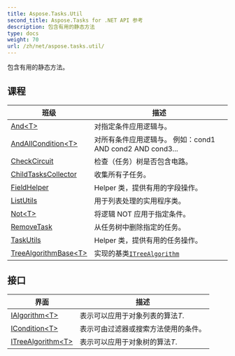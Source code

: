```yaml
---
title: Aspose.Tasks.Util
second_title: Aspose.Tasks for .NET API 参考
description: 包含有用的静态方法
type: docs
weight: 70
url: /zh/net/aspose.tasks.util/
---
```

包含有用的静态方法。

## 课程

| 班级 | 描述 |
| --- | --- |
| [And&lt;T&gt;](./and-1/) | 对指定条件应用逻辑与。 |
| [AndAllCondition&lt;T&gt;](./andallcondition-1/) | 对所有条件应用逻辑与。 例如：cond1 AND cond2 AND cond3... |
| [CheckCircuit](./checkcircuit/) | 检查（任务）树是否包含电路。 |
| [ChildTasksCollector](./childtaskscollector/) | 收集所有子任务。 |
| [FieldHelper](./fieldhelper/) | Helper 类，提供有用的字段操作。 |
| [ListUtils](./listutils/) | 用于列表处理的实用程序类。 |
| [Not&lt;T&gt;](./not-1/) | 将逻辑 NOT 应用于指定条件。 |
| [RemoveTask](./removetask/) | 从任务树中删除指定的任务。 |
| [TaskUtils](./taskutils/) | Helper 类，提供有用的任务操作。 |
| [TreeAlgorithmBase&lt;T&gt;](./treealgorithmbase-1/) | 实现的基类[`ITreeAlgorithm`](../aspose.tasks.util/itreealgorithm-1/) |
## 接口

| 界面 | 描述 |
| --- | --- |
| [IAlgorithm&lt;T&gt;](./ialgorithm-1/) | 表示可以应用于对象列表的算法*T*. |
| [ICondition&lt;T&gt;](./icondition-1/) | 表示可由过滤器或搜索方法使用的条件。 |
| [ITreeAlgorithm&lt;T&gt;](./itreealgorithm-1/) | 表示可以应用于对象树的算法*T*. |



